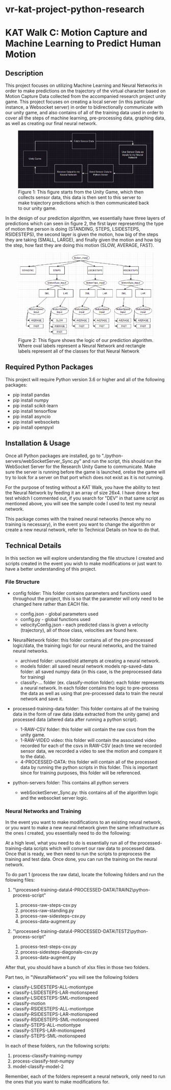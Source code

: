# vr-kat-project-python-research
# KAT Walk C: Motion Capture and Machine Learning to Predict Human Motion

## Description

This project focuses on utilizing Machine Learning and Neural Networks in order to make predictions on the trajectory of the virtual character based on Motion Capture Data collected from the accompanied research project unity game. This project focuses on creating a local server (in this particular instance, a Websocket server) in order to bidirectionally communicate with our unity game, and also contains of all of the training data used in order to cover all the steps of machine learning, pre-processing data, graphing data, as well as creating our final neural network. 


<figure>
  <img src="./images/workflow.png" alt="Your Image">
  <figcaption>Figure 1: This figure starts from the Unity Game, which then collects sensor data, this data is then sent to this server to make trajectory predictions which is then communicated back to our unity game.</figcaption>
</figure>


In the design of our prediction algorithm, we essentially have three layers of predictions which can seen iin figure 2, the first layer representing the type of motion the person is doing (STANDING, STEPS, LSIDESTEPS, RSIDESTEPS), the second layer is given the motion, how big of the steps they are taking (SMALL, LARGE), and finally given the motion and how big the step, how fast they are doing this motion (SLOW, AVERAGE, FAST). 

<figure>
  <img src="./images/logic_diagram.png" alt="Your Image">
  <figcaption>Figure 2: This figure shows the logic of our prediction algorithm. Where oval labels represent a Neural Network and rectangle labels represent all of the classes for that Neural Network </figcaption>
</figure>



## Required Python Packages

This project will require Python version 3.6 or higher and all of the following packages:

- pip install pandas
- pip install numpy
- pip install scikit-learn
- pip install tensorflow
- pip install asyncio
- pip install websockets
- pip install openpyxl


## Installation & Usage

Once all Python packages are installed, go to "./python-servers/webSocketServer_Sync.py" and run the script, this should run the WebSocket Server for the Research Unity Game to communicate. Make sure the server is running before the game is launched, orelse the game will try to look for a server on that port which does not exist as it is not running. 

For the purpose of testing without a KAT Walk, you have the ability to test the Neural Network by feeding it an array of size 26x4. I have done a few test whidch I commented out, if you search for "DEV" in that same script as mentioned above, you will see the sample code I used to test my neural network. 

This package comes with the trained neural networks (hence why no training is necessary), in the event you want to change the algorithm or create a new neural network, refer to Technical Details on how to do that. 


## Technical Details

In this section we will explore understanding the file structure I created and scripts created in the event you wish to make modifications or just want to have a better understanding of this project. 

### File Structure

- config folder: This folder contains parameters and functions used throughout the project, this is so that the parameter will only need to be changed here rather than EACH file. 
    - config.json - global parameters used
    - config.py - global functions used
    - velocityConfig.json - each predicted class is given a velocity (trajectory), all of those class, velocities are found here.

- NeuralNetwork folder: this folder contains all of the pre-processed logic/data, the training logic for our neural networks, and the trained neural networks. 
    - archived folder: unused/old attempts at creating a neural network.
    - models folder: all saved neural network models
    np-saved-data folder: all saved numpy data (in this case, is the preprocessed data for training)
    - classify-... folder (ex. classify-motion folder): each folder represents a neural network. In each folder contains the logic to pre-process the data as well as using that pre-processed data to train the neural network and save it. 


- processed-training-data folder: This folder contains all of the training data in the form of raw data (data extracted from the unity game) and processed data (altered data after running a python script). 
    - 1-RAW-CSV folder: this folder will contain the raw csvs from the unity game.
    - 1-RAW-VIDEO video: this folder will contain the associated video recorded for each of the csvs in RAW-CSV (each time we recorded sensor data, we recorded a video to see the motion and compare it to the data). 
    - 4-PROCESSED-DATA: this folder will contain all of the processed data by running the python scripts in this folder. This is important since for training purposes, this folder will be referenced. 

- python-servers folder: This contains all python servers
    - webSocketServer_Sync.py: this contains all of the algorithm logic and the websocket server logic. 



### Neural Networks and Training

In the event you want to make modifications to an existing neural network, or you want to make a new neural network given the same infrastructure as the ones I created, you essentially need to do the following:

At a high level, what you need to do is essentially run all of the processed-training-data scripts which will convert our raw data to processed data. Once that is ready, we then need to run the scripts to preprocess the training and test data. Once done, you can run the training on the neural network. 

To do part 1 (process the raw data), locate the following folders and run the folowing files:
1. "\processed-training-data\4-PROCESSED-DATA\TRAIN2\python-process-script\"
    1. process-raw-steps-csv.py
    2. process-raw-standing.py
    3. process-raw-sidesteps-csv.py
    4. process-data-augment.py

2. "\processed-training-data\4-PROCESSED-DATA\TEST2\python-process-script\"
    1. process-test-steps-csv.py
    2. process-sidesteps-diagonals-csv.py
    3. process-data-augment.py


After that, you should have a bunch of xlsx files in those two folders.

Part two, in "\NeuralNetwork\" you will see the following folders
- classify-LSIDESTEPS-ALL-motiontype
- classify-LSIDESTEPS-LAR-motionspeed
- classify-LSIDESTEPS-SML-motionspeed
- classify-motion
- classify-RSIDESTEPS-ALL-motiontype
- classify-RSIDESTEPS-LAR-motionspeed
- classify-RSIDESTEPS-SML-motionspeed
- classify-STEPS-ALL-motiontype
- classify-STEPS-LAR-motionspeed
- classify-STEPS-SML-motionspeed

In each of these folders, run the following scripts:
1. process-classify-training-numpy
2. process-classify-test-numpy
3. model-classify-model-2

Remember, each of the folders represent a neural network, only need to run the ones that you want to make modifications for. 